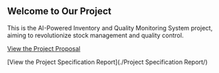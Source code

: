 ## Welcome to Our Project

This is the AI-Powered Inventory and Quality Monitoring System project, aiming to revolutionize stock management and quality control.

[View the Project Proposal](./proposal/)

[View the Project Specification Report](./Project Specification Report/)
